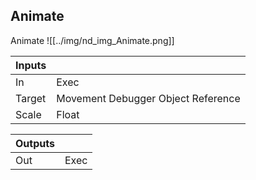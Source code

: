 ## Animate
Animate
![[../img/nd_img_Animate.png]]

|Inputs||
|--|--|
| In | Exec |
| Target | Movement Debugger Object Reference |
| Scale | Float |

|Outputs||
|--|--|
| Out | Exec |
